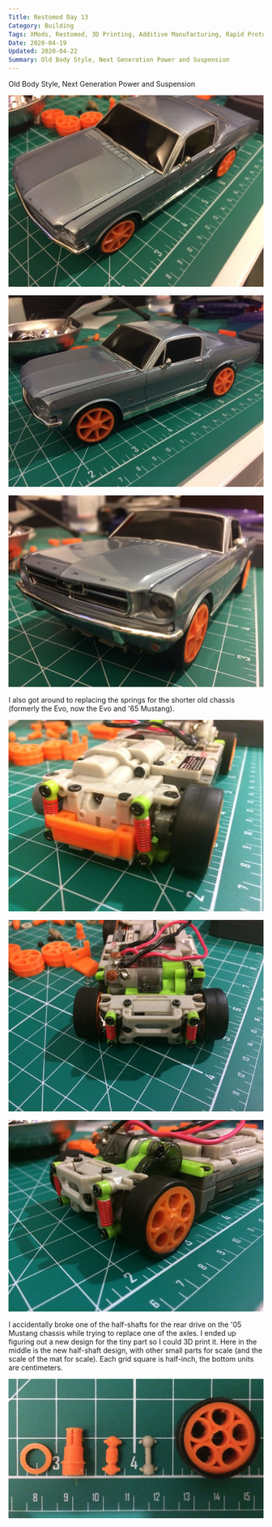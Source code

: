 ```yaml
---
Title: Restomod Day 13
Category: Building
Tags: XMods, Restomod, 3D Printing, Additive Manufacturing, Rapid Prototyping, Ford, Mustang
Date: 2020-04-19
Updated: 2020-04-22
Summary: Old Body Style, Next Generation Power and Suspension
---
```


Old Body Style, Next Generation Power and Suspension

![Classic Ford Mustang mounted on new chassis view 1](img/IMG_5311.jpg)

![Classic Ford Mustang mounted on new chassis view 2](img/IMG_5314.jpg)

![Classic Ford Mustang mounted on new chassis view 3](img/IMG_5315.jpg)

I also got around to replacing the springs for the shorter old chassis (formerly
the Evo, now the Evo and '65 Mustang).

![Front of chassis with red springs fitted](img/IMG_5316.jpg)

![Rear of chassis with red springs fitted](img/IMG_5317.jpg)

![Rear 3/4 view of chassis with wheels](img/IMG_5319.jpg)

I accidentally broke one of the half-shafts for the rear drive on the '05
Mustang chassis while trying to replace one of the axles. I ended up figuring
out a new design for the tiny part so I could 3D print it. Here in the middle is
the new half-shaft design, with other small parts for scale (and the scale of
the mat for scale). Each grid square is half-inch, the bottom units are
centimeters.

![Assorted small 3D printed parts and a wheel](img/IMG_5320.jpg)

